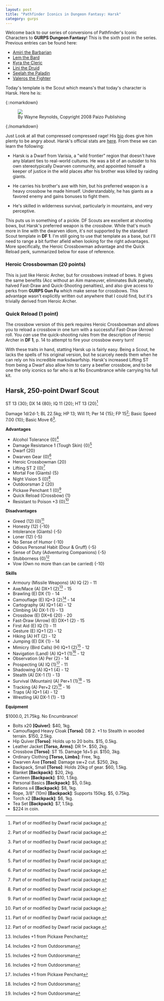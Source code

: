 ```yaml
---
layout: post
title: "Pathfinder Iconics in Dungeon Fantasy: Harsk"
category: gurps
---
```


Welcome back to our series of conversions of Pathfinder's Iconic Characters to
**GURPS Dungeon Fantasy**! This is the sixth post in the series. Previous
entries can be found here:

- [Amiri the Barbarian][1]
- [Lem the Bard][2]
- [Kyra the Cleric][3]
- [Lini the Druid][4]
- [Seelah the Paladin][5]
- [Valeros the Fighter][6]

Today's template is the Scout which means's that today's character is
Harsk. Here he is:

{::nomarkdown}
<figure>
  <img src="{{ "/assets/Harsk.jpg" | absolute_url }}"/>
  <figcaption>By Wayne Reynolds, Copyright 2008 Paizo Publishing</figcaption>
</figure>
{:/nomarkdown}

Just Look at all that compressed compressed rage! His [bio][7] does give him
plenty to be angry about. Harsk's official stats are [here][8]. From these we
can learn the following:

- Harsk is a Dwarf from Varisia, a "wild frontier" region that doesn't have any
  blatant ties to real-world cultures. He was a bit of an outsider to his own
  stereotypically Dwarven community, and appointed himself a keeper of justice
  in the wild places after his brother was killed by raiding giants.

- He carries his brother's axe with him, but his preferred weapon is a heavy
  crossbow he made himself. Understandably, he has giants as a favored enemy and
  gains bonuses to fight them.

- He's skilled in wilderness survival, particularly in mountains, and very
  perceptive.

This puts us in something of a pickle. DF Scouts are excellent at shooting bows,
but Harsk's preferred weapon is the _crossbow_. While that's much more in line
with the dwarven idiom, it's not supported by the standard Scout template in
**DF 1**. I'm still going to use that template as a base, but I'll need to range
a bit further afield when looking for the right advantages. More specifically,
the Heroic Crossbowman advantage and the Quick Reload perk, summarized below for
ease of reference.

### Heroic Crossbowman (20 points)

This is just like Heroic Archer, but for crossbows instead of bows. It gives the
same benefits (Acc without an Aim maneuver, eliminates Bulk penalty, halved
Fast-Draw and Quick-Shooting penalties), and also give access to perks from
**GURPS Gun Fu** which make sense for crossbows. This advantage wasn't
explicitly written out anywhere that I could find, but it's trivially derived
from Heroic Archer.

### Quick Reload (1 point)

The crossbow version of this perk requires Heroic Crossbowman and allows you to
reload a crossbow in one turn with a successful Fast-Draw (Arrow) roll. You
_can_ use the quick-shooting rules from the description of Heroic Archer in **DF
1**, p. 14 to attempt to fire your crossbow every turn!

With these traits in hand, statting Harsk up is fairly easy. Being a Scout, he
lacks the spells of his original version, but he scarcely needs them when he can
rely on his incredible marksdwarfship. Harsk's increased Lifting ST from being a
Dwarf also allow him to carry a beefier crossbow, and to be one the only iconics
so far who is at No Encumbrance while carrying his full kit.

## Harsk, 250-point Dwarf Scout

ST 13 {30}; DX 14 {80}; IQ 11 {20}; HT 13 {20}[^1]

Damage 1d/2d-1; BL 22.5kg; HP 13; Will 11; Per 14 {15}; FP 15[^1]; Basic Speed
7.00 {10}; Basic Move 6[^1].

**Advantages**

- Alcohol Tolerance {0}[^1]
- Damage Resistance 1 (Tough Skin) {0}[^1]
- Dwarf {20}
- Dwarven Gear {0}[^1]
- Heroic Crossbowman {20}
- Lifting ST 2 {0}[^1]
- Mortal Foe (Giants) {5}
- Night Vision 5 {0}[^1]
- Outdoorsman 2 {20}
- Pickaxe Penchant 1 {0}[^1]
- Quick Reload (Crossbow) {1}
- Resistant to Poison +3 {0}[^1]

**Disadvantages**

- Greed (12) {0}[^1]
- Honesty (12) {-10}
- Intolerance (Giants) {-5}
- Loner (12) {-5}
- No Sense of Humor {-10}
- Odious Personal Habit (Dour & Gruff) {-5}
- Sense of Duty (Adventuring Companions) {-5}
- Stubborness {0}[^1]
- Vow (Own no more than can be carried) {-10}

**Skills**

- Armoury (Missile Weapons) (A) IQ {2} - 11
- Axe/Mace (A) DX+1 {2}[^3] - 15
- Brawling (E) DX {1} - 14
- Camouflage (E) IQ+3 {2}[^2] - 14
- Cartography (A) IQ+1 {4} - 12
- Climbing (A) DX-1 {1} - 13
- Crossbow (E) DX+6 {20} - 20
- Fast-Draw (Arrow) (E) DX+1 {2} - 15
- First Aid (E) IQ {1} - 11
- Gesture (E) IQ+1 {2} - 12
- Hiking (A) HT {2} - 12
- Jumping (E) DX {1} - 14
- Mimicry (Bird Calls) (H) IQ+1 {2}[^2] - 12
- Navigation (Land) (A) IQ+1 {1}[^2] - 12
- Observation (A) Per {2} - 14
- Prospecting (A) IQ {1}[^3] - 11
- Shadowing (A) IQ+1 {4} - 12
- Stealth (A) DX-1 {1} - 13
- Survival (Mountain) (A) Per+1 {1}[^2] - 15
- Tracking (A) Per+2 {2}[^2] - 16
- Traps (A) IQ+1 {4} - 12
- Wrestling (A) DX-1 {1} - 13

**Equipment**

$1000.0, 21.75kg. No Encumbrance!

- Bolts x20 **[Quiver]**: $40, 1kg.
- Camouflaged Heavy Cloak **[Torso]**: DB 2. +1 to Stealth in wooded terrain. $150,
  2.5kg.
- Hip Quiver **[Torso]**: Holds up to 20 bolts. $15, 0.5kg.
- Leather Jacket **[Torso, Arms]**: DR 1*. $50, 2kg.
- Crossbow **[Torso]**: ST 15. Damage 1d+5 pi. $150, 3kg.
- Ordinary Clothing **[Torso, Limbs]**: Free, 1kg.
- Dwarven Axe **[Torso]**: Damage sw+2 cut. $250, 2kg.
- Backpack, Small **[Torso]**: Holds 20kg of gear. $60, 1.5kg.
- Blanket **[Backpack]**: $20, 2kg.
- Canteen **[Backpack]**: $10, 1.5kg.
- Personal Basics **[Backpack]**: $5, 0.5kg.
- Rations x4 **[Backpack]**: $8, 1kg.
- Rope, 3/8" (10m) **[Backpack]**: Supports 150kg. $5, 0.75kg.
- Torch x2 **[Backpack]**: $6, 1kg.
- Tea Set **[Backpack]**: $7, 1.5kg.
- $224 in coin.

[^1]: Part of or modified by Dwarf racial package.
[^2]: Includes +2 from Outdoorsman
[^3]: Includes +1 from Pickaxe Penchant

[1]: https://bira.github.io/octopus-carnival/gurps/2016/10/02/pathfinder-df-barbarian.html
[2]: https://bira.github.io/octopus-carnival/gurps/2016/10/08/pathfinder-df-bard.html
[3]: https://bira.github.io/octopus-carnival/gurps/2016/10/15/pathfinder-df-cleric.html
[4]: https://bira.github.io/octopus-carnival/gurps/2016/10/23/pathfinder-df-druid.html
[5]: https://bira.github.io/octopus-carnival/gurps/2016/11/20/pathfinder-df-paladin.html
[6]: https://bira.github.io/octopus-carnival/gurps/2016/11/27/pathfinder-df-knight.html
[7]: http://pathfinder.wikia.com/wiki/Harsk
[8]: http://paizo.com/pathfinderRPG/prd/npcCodex/iconic/harsk.html
